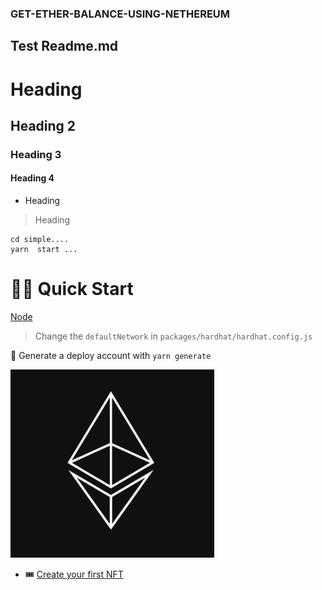 ### GET-ETHER-BALANCE-USING-NETHEREUM

## Test Readme.md  

# Heading 
## Heading 2
### Heading 3
#### Heading 4

- Heading

> Heading

```
cd simple....
yarn  start ...
```
# 🏃‍♀️ Quick Start
[Node](https://nodejs.org/dist/latest-v12.x/)
> Change the `defaultNetwork` in `packages/hardhat/hardhat.config.js`
> 
🔐 Generate a deploy account with `yarn generate`

![nft1](https://github.com/NPavl/GET-ETHER-BALANCE-USING-NETHEREUM/blob/master/%D0%A1%D0%BD%D0%B8%D0%BC%D0%BE%D0%BAsdfs.PNG)

 - 🎟  [Create your first NFT](https://github.com/austintgriffith/scaffold-eth/tree/simple-nft-example)
